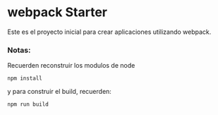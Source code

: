 # webpack Starter


Este es el proyecto inicial para crear aplicaciones utilizando webpack. 

### Notas:
Recuerden reconstruir los modulos de node

```
npm install
```

y para construir el build, recuerden:
```
npm run build
```
